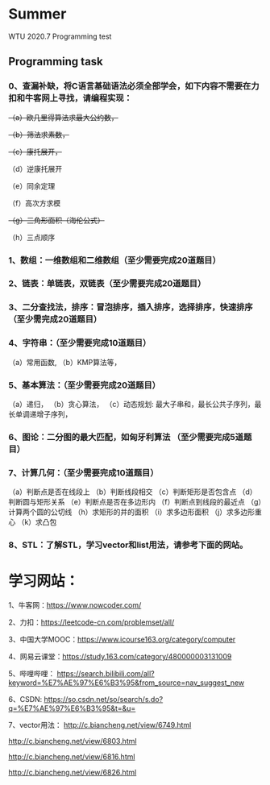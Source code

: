 # Summer
WTU 2020.7 Programming test
## Programming task
### 0、查漏补缺，将C语言基础语法必须全部学会，如下内容不需要在力扣和牛客网上寻找，请编程实现：
~~（a）欧几里得算法求最大公约数，~~

~~（b）筛法求素数，~~

~~（c）康托展开，~~

（d）逆康托展开

（e）同余定理

（f）高次方求模

~~（g）三角形面积（海伦公式）~~

（h）三点顺序

### 1、数组：一维数组和二维数组（至少需要完成20道题目）

### 2、链表：单链表，双链表（至少需要完成20道题目）

### 3、二分查找法，排序：冒泡排序，插入排序，选择排序，快速排序（至少需完成20道题目）

### 4、字符串：（至少需要完成10道题目）
（a）常用函数,
（b）KMP算法等，

### 5、基本算法：（至少需要完成20道题目）
（a）递归，
（b）贪心算法，
（c）动态规划: 最大子串和，最长公共子序列，最长单调递增子序列，

### 6、图论：二分图的最大匹配，如匈牙利算法 （至少需要完成5道题目）

### 7、计算几何：（至少需要完成10道题目）
（a）判断点是否在线段上
（b）判断线段相交
（c）判断矩形是否包含点
（d）判断圆与矩形关系
（e）判断点是否在多边形内
（f）判断点到线段的最近点
（g）计算两个圆的公切线
（h）求矩形的并的面积
（i）求多边形面积
（j）求多边形重心
（k）求凸包

### 8、STL：了解STL，学习vector和list用法，请参考下面的网站。

# 学习网站：
1、牛客网：https://www.nowcoder.com/

2、力扣：https://leetcode-cn.com/problemset/all/

3、中国大学MOOC：https://www.icourse163.org/category/computer

4、网易云课堂：https://study.163.com/category/480000003131009

5、哔哩哔哩：
https://search.bilibili.com/all?keyword=%E7%AE%97%E6%B3%95&from_source=nav_suggest_new

6、CSDN: 
https://so.csdn.net/so/search/s.do?q=%E7%AE%97%E6%B3%95&t=&u=

7、vector用法：
http://c.biancheng.net/view/6749.html

http://c.biancheng.net/view/6803.html

http://c.biancheng.net/view/6816.html

http://c.biancheng.net/view/6826.html
